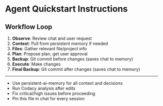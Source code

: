 # Agent Quickstart Instructions

## Workflow Loop

1. **Observe**: Review chat and user request
2. **Context**: Pull from persistent memory if needed
3. **Files**: Gather relevant file/project info
4. **Plan**: Propose plan, get user approval
5. **Backup**: Git commit before changes (saves chat to memory)
6. **Execute**: Make changes
7. **Final Backup**: Git commit after changes (saves chat to memory)

---

- Use persistent-ai-memory for all context and decisions
- Run Codacy analysis after edits
- Fix critical/high issues before proceeding
- Pin this file in chat for every session
